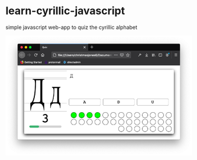 # learn-cyrillic-javascript
simple javascript web-app to quiz the cyrillic alphabet

![Alt text](cyrillic.png?raw=true "Screenshot")
